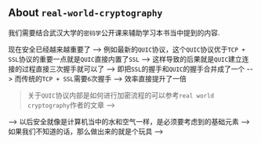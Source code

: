 ## About `real-world-cryptography`

我们需要结合武汉大学的`密码学`公开课来辅助学习本书当中提到的内容.

现在安全已经越来越重要了 --> 例如最新的`QUIC`协议，这个`QUIC`协议优于`TCP + SSL`协议的重要一点就是`QUIC`直接内置了`SSL` --> 这样导致的后果就是`QUIC`建立连接的过程直接三次握手就可以了 --> 即把`SSL`的握手和`QUIC`的握手合并成了一个 --> 而传统的`TCP + SSL`需要`6`次握手 --> 效率直接提升了一倍

> 关于`QUIC`协议内部是如何进行加密流程的可以参考`real world cryptography`作者的文章 --> 

--> 以后安全就像是计算机当中的水和空气一样，是必须要考虑到的基础元素 --> 如果我们不知道的话，那么做出来的就是个玩具 --> 




